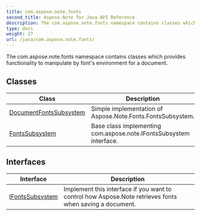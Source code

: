 ```yaml
---
title: com.aspose.note.fonts
second_title: Aspose.Note for Java API Reference
description: The com.aspose.note.fonts namespace contains classes which provides functionality to manipulate by fonts environment for a document.
type: docs
weight: 27
url: /java/com.aspose.note.fonts/
---
```



The  com.aspose.note.fonts  namespace contains classes which provides functionality to manipulate by font's environment for a document.


## Classes

| Class | Description |
| --- | --- |
| [DocumentFontsSubsystem](../com.aspose.note.fonts/documentfontssubsystem) | Simple implementation of Aspose.Note.Fonts.FontsSubsystem. |
| [FontsSubsystem](../com.aspose.note.fonts/fontssubsystem) | Base class implementing com.aspose.note.IFontsSubsystem interface. |

## Interfaces

| Interface | Description |
| --- | --- |
| [IFontsSubsystem](../com.aspose.note.fonts/ifontssubsystem) | Implement this interface if you want to control how Aspose.Note retrieves fonts when saving a document. |
